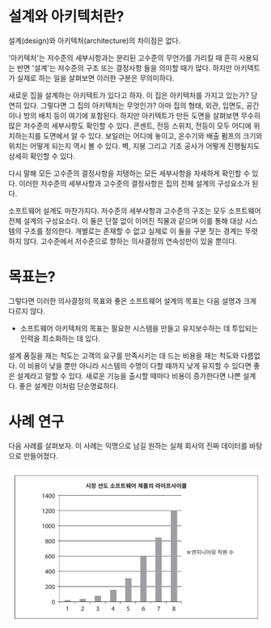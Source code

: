 # **설계와 아키텍처란?**  
설계(design)와 아키텍처(architecture)의 차이점은 없다.  
  
'아키텍처'는 저수준의 세부사항과는 분리된 고수준의 무언가를 가리킬 때 흔히 사용되는 반면 '설계'는 저수준의 구조 또는 결정사항 들을 의미할 때가 
많다. 하지만 아키텍트가 실제로 하는 일을 살펴보면 이러한 구분은 무의미하다.  
  
새로운 집을 설계하는 아키텍트가 있다고 하자. 이 집은 아키텍처를 가지고 있는가? 당연히 있다. 그렇다면 그 집의 아키텍처는 무엇인가? 아마 집의 형태, 
외관, 입면도, 공간이나 방의 배치 등이 여기에 포함된다. 하지만 아키텍트가 만든 도면을 살펴보면 무수히 많은 저수준의 세부사항도 확인할 수 있다. 
콘센트, 전등 스위치, 전등이 모두 어디에 위치하는지를 도면에서 알 수 있다. 보일러는 어디에 놓이고, 온수기와 배출 펌프의 크기와 위치는 어떻게 되는지 
역시 볼 수 있다. 벽, 지붕 그리고 기초 공사가 어떻게 진행될지도 상세히 확인할 수 있다.  
  
다시 말해 모든 고수준의 결정사항을 지탱하는 모든 세부사항을 자세하게 확인할 수 있다. 이러한 저수준의 세부사항과 고수준의 결정사항은 집의 전체 
설계의 구성요소가 된다.  
  
소프트웨어 설계도 마찬가지다. 저수준의 세부사항과 고수준의 구조는 모두 소프트웨어 전체 설계의 구성요소다. 이 둘은 단절 없이 이어진 직물과 같으며 
이를 통해 대상 시스템의 구조를 정의한다. 개별로는 존재할 수 없고 실제로 이 둘을 구분 짓는 경계는 뚜렷하지 않다. 고수준에서 저수준으로 향하는 
의사결정의 연속성만이 있을 뿐이다.  
  
# **목표는?**  
그렇다면 이러한 의사결정의 목표와 좋은 소프트웨어 설계의 목표는 다음 설명과 크게 다르지 않다.  
  
- 소프트웨어 아키텍처의 목표는 필요한 시스템을 만들고 유지보수하는 데 투입되는 인력을 최소화하는 데 있다.  
  
설계 품질을 재는 척도는 고객의 요구를 만족시키는 데 드는 비용을 재는 척도와 다름없다. 이 비용이 낮을 뿐만 아니라 시스템의 수명이 다할 때까지 
낮게 유지할 수 있다면 좋은 설계라고 말할 수 있다. 새로운 기능을 출시할 때마다 비용이 증가한다면 나쁜 설계다. 좋은 설계란 이처럼 단순명료하다.  
  
# **사례 연구**  
다음 사례를 살펴보자. 이 사례는 익명으로 남길 원하는 실제 회사의 진짜 데이터를 바탕으로 만들어졌다.  
  
![img.png](image/img.png)